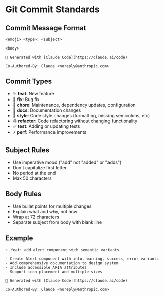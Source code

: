 # Git Commit Standards

## Commit Message Format
```
<emoji> <type>: <subject>

<body>

🤖 Generated with [Claude Code](https://claude.ai/code)

Co-Authored-By: Claude <noreply@anthropic.com>
```

## Commit Types
- ✨ **feat**: New feature
- 🐛 **fix**: Bug fix
- 🔧 **chore**: Maintenance, dependency updates, configuration
- 📝 **docs**: Documentation changes
- 💄 **style**: Code style changes (formatting, missing semicolons, etc)
- ♻️ **refactor**: Code refactoring without changing functionality
- ✅ **test**: Adding or updating tests
- ⚡ **perf**: Performance improvements

## Subject Rules
- Use imperative mood ("add" not "added" or "adds")
- Don't capitalize first letter
- No period at the end
- Max 50 characters

## Body Rules
- Use bullet points for multiple changes
- Explain what and why, not how
- Wrap at 72 characters
- Separate subject from body with blank line

## Example
```
✨ feat: add alert component with semantic variants

- Create Alert component with info, warning, success, error variants
- Add comprehensive documentation to design system
- Include accessible ARIA attributes
- Support icon placement and multiple sizes

🤖 Generated with [Claude Code](https://claude.ai/code)

Co-Authored-By: Claude <noreply@anthropic.com>
```